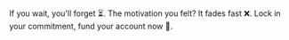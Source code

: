 If you wait\, you\'ll forget ⏳\.
The motivation you felt\? It fades fast ❌\.
Lock in your commitment\, fund your account now 🔐\.